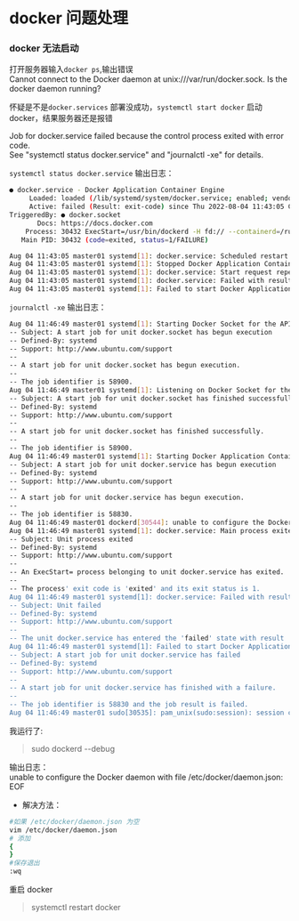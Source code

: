 # docker 问题处理


### docker 无法启动

打开服务器输入`docker ps`,输出错误  
Cannot connect to the Docker daemon at unix:///var/run/docker.sock. Is the docker daemon running?

怀疑是不是`docker.services` 部署没成功，`systemctl start docker` 启动 docker，结果服务器还是报错

Job for docker.service failed because the control process exited with error code.  
See "systemctl status docker.service" and "journalctl -xe" for details.

`systemctl status docker.service` 输出日志：

```sh
● docker.service - Docker Application Container Engine
     Loaded: loaded (/lib/systemd/system/docker.service; enabled; vendor preset: enabled)
     Active: failed (Result: exit-code) since Thu 2022-08-04 11:43:05 CST; 2min 57s ago
TriggeredBy: ● docker.socket
       Docs: https://docs.docker.com
    Process: 30432 ExecStart=/usr/bin/dockerd -H fd:// --containerd=/run/containerd/containerd.sock (code=exited, status=1/FAILURE)
   Main PID: 30432 (code=exited, status=1/FAILURE)

Aug 04 11:43:05 master01 systemd[1]: docker.service: Scheduled restart job, restart counter is at 3.
Aug 04 11:43:05 master01 systemd[1]: Stopped Docker Application Container Engine.
Aug 04 11:43:05 master01 systemd[1]: docker.service: Start request repeated too quickly.
Aug 04 11:43:05 master01 systemd[1]: docker.service: Failed with result 'exit-code'.
Aug 04 11:43:05 master01 systemd[1]: Failed to start Docker Application Container Engine.
```

`journalctl -xe` 输出日志：

```sh
Aug 04 11:46:49 master01 systemd[1]: Starting Docker Socket for the API.
-- Subject: A start job for unit docker.socket has begun execution
-- Defined-By: systemd
-- Support: http://www.ubuntu.com/support
--
-- A start job for unit docker.socket has begun execution.
--
-- The job identifier is 58900.
Aug 04 11:46:49 master01 systemd[1]: Listening on Docker Socket for the API.
-- Subject: A start job for unit docker.socket has finished successfully
-- Defined-By: systemd
-- Support: http://www.ubuntu.com/support
--
-- A start job for unit docker.socket has finished successfully.
--
-- The job identifier is 58900.
Aug 04 11:46:49 master01 systemd[1]: Starting Docker Application Container Engine...
-- Subject: A start job for unit docker.service has begun execution
-- Defined-By: systemd
-- Support: http://www.ubuntu.com/support
--
-- A start job for unit docker.service has begun execution.
--
-- The job identifier is 58830.
Aug 04 11:46:49 master01 dockerd[30544]: unable to configure the Docker daemon with file /etc/docker/daemon.json: EOF
Aug 04 11:46:49 master01 systemd[1]: docker.service: Main process exited, code=exited, status=1/FAILURE
-- Subject: Unit process exited
-- Defined-By: systemd
-- Support: http://www.ubuntu.com/support
--
-- An ExecStart= process belonging to unit docker.service has exited.
--
-- The process' exit code is 'exited' and its exit status is 1.
Aug 04 11:46:49 master01 systemd[1]: docker.service: Failed with result 'exit-code'.
-- Subject: Unit failed
-- Defined-By: systemd
-- Support: http://www.ubuntu.com/support
--
-- The unit docker.service has entered the 'failed' state with result 'exit-code'.
Aug 04 11:46:49 master01 systemd[1]: Failed to start Docker Application Container Engine.
-- Subject: A start job for unit docker.service has failed
-- Defined-By: systemd
-- Support: http://www.ubuntu.com/support
--
-- A start job for unit docker.service has finished with a failure.
--
-- The job identifier is 58830 and the job result is failed.
Aug 04 11:46:49 master01 sudo[30535]: pam_unix(sudo:session): session closed for user root
```

我运行了:

> sudo dockerd --debug

输出日志：  
unable to configure the Docker daemon with file /etc/docker/daemon.json: EOF

- 解决方法：

```sh
#如果 /etc/docker/daemon.json 为空
vim /etc/docker/daemon.json
# 添加
{
}
#保存退出
:wq
```

重启 docker

> systemctl restart docker

